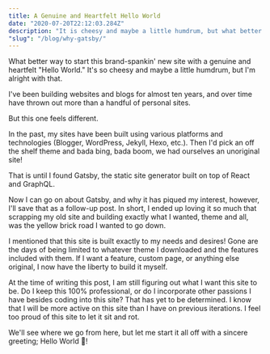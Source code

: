 ```yaml
---
title: A Genuine and Heartfelt Hello World
date: "2020-07-20T22:12:03.284Z"
description: "It is cheesy and maybe a little humdrum, but what better way to start off this brand spankin' new site with a genuine and heartfelt \"Hello World\"."
"slug": "/blog/why-gatsby/"
---
```


What better way to start this brand-spankin' new site with a genuine and heartfelt "Hello World." It's so cheesy and maybe a little humdrum, but I'm alright with that.

I've been building websites and blogs for almost ten years, and over time have thrown out more than a handful of personal sites.

But this one feels different.

In the past, my sites have been built using various platforms and technologies (Blogger, WordPress, Jekyll, Hexo, etc.). Then I'd pick an off the shelf theme and bada bing, bada boom, we had ourselves an unoriginal site!

That is until I found Gatsby, the static site generator built on top of React and GraphQL.

Now I can go on about Gatsby, and why it has piqued my interest, however, I'll save that as a follow-up post. In short, I ended up loving it so much that scrapping my old site and building exactly what I wanted, theme and all, was the yellow brick road I wanted to go down.

I mentioned that this site is built exactly to my needs and desires! Gone are the days of being limited to whatever theme I downloaded and the features included with them. If I want a feature, custom page, or anything else original, I now have the liberty to build it myself.

At the time of writing this post, I am still figuring out what I want this site to be. Do I keep this 100% professional, or do I incorporate other passions I have besides coding into this site? That has yet to be determined. I know that I will be more active on this site than I have on previous iterations. I feel too proud of this site to let it sit and rot.

We'll see where we go from here, but let me start it all off with a sincere greeting; Hello World 👋!
